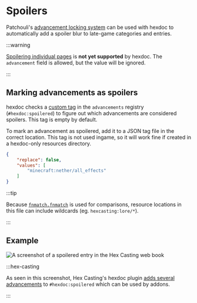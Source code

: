 # Spoilers

Patchouli's [advancement locking system](https://vazkiimods.github.io/Patchouli/docs/patchouli-basics/advancement-locking) can be used with hexdoc to automatically add a spoiler blur to late-game categories and entries.

:::warning

[Spoilering individual pages](https://vazkiimods.github.io/Patchouli/docs/patchouli-basics/page-types#advancement-string) is **not yet supported** by hexdoc. The `advancement` field is allowed, but the value will be ignored.

:::

## Marking advancements as spoilers

hexdoc checks a [custom tag](https://minecraft.wiki/w/Tag) in the `advancements` registry (`#hexdoc:spoilered`) to figure out which advancements are considered spoilers. This tag is empty by default.

To mark an advancement as spoilered, add it to a JSON tag file in the correct location. This tag is not used ingame, so it will work fine if created in a hexdoc-only resources directory.

```json title="doc/resources/data/hexdoc/tags/advancements/spoilered.json"
{
    "replace": false,
    "values": [
        "minecraft:nether/all_effects"
    ]
}
```

:::tip

Because [`fnmatch.fnmatch`](https://docs.python.org/3/library/fnmatch.html#fnmatch.fnmatch) is used for comparisons, resource locations in this file can include wildcards (eg. `hexcasting:lore/*`).

:::

## Example

![A screenshot of a spoilered entry in the Hex Casting web book](/img/spoilers.png)

:::hex-casting

As seen in this screenshot, Hex Casting's hexdoc plugin [adds several advancements](https://github.com/object-Object/HexMod/blob/3c7d0e88707a13a6e2c7d4cc75472a8763e6253c/doc/resources/data/hexdoc/tags/advancements/spoilered.json) to `#hexdoc:spoilered` which can be used by addons.

:::
